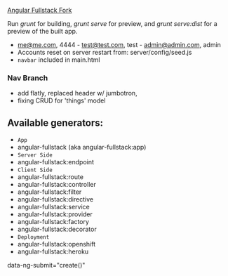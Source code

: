 [Angular Fullstack Fork](https://github.com/DaftMonk/generator-angular-fullstack)

Run *grunt* for building, *grunt serve* for preview, and *grunt serve:dist* for a preview of the built app.

- me@me.com, 4444  -  test@test.com, test   -   admin@admin.com, admin
- Accounts reset on server restart from:  server/config/seed.js
- `navbar` included in main.html

### Nav Branch
- add flatly, replaced header w/ jumbotron, 
- fixing CRUD for 'things' model

## Available generators:
- `App`
- angular-fullstack (aka angular-fullstack:app)
- `Server Side`
- angular-fullstack:endpoint
- `Client Side`
- angular-fullstack:route
- angular-fullstack:controller
- angular-fullstack:filter
- angular-fullstack:directive
- angular-fullstack:service
- angular-fullstack:provider
- angular-fullstack:factory
- angular-fullstack:decorator
- `Deployment`
- angular-fullstack:openshift
- angular-fullstack:heroku

data-ng-submit="create()" 